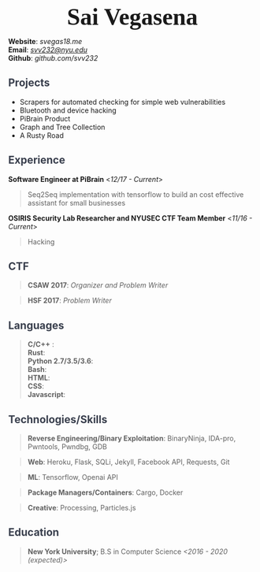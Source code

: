 <b> <font size="34" face="verdana"> <center>Sai Vegasena</center> </font></b>

**Website**: *svegas18.me* <br />
**Email**:   *svv232@nyu.edu* <br />
**Github**:  *github.com/svv232* <br />

<font color="393f4d">Projects </font>
-----------------------------------------
- Scrapers for automated checking for simple web vulnerabilities
- Bluetooth and device hacking 
- PiBrain Product
- Graph and Tree Collection
- A Rusty Road

<font color="393f4d">Experience</font>
------------------------------------------
**Software Engineer at PiBrain**        <*12/17 - Current*> 
> Seq2Seq implementation with tensorflow to build an cost effective assistant for small businesses

**OSIRIS Security Lab Researcher and NYUSEC CTF Team Member**   <*11/16 - Current*>
> Hacking

<font color="393f4d">CTF</font>
----------------------------------
> **CSAW 2017**: *Organizer and Problem Writer*

> **HSF 2017**: *Problem Writer*

<font color="393f4d">Languages</font>
----------------------------------------
> **C/C++** : <br />
> **Rust**: <br />
> **Python 2.7/3.5/3.6**: <br />
> **Bash**: <br />
> **HTML**: <br />
> **CSS**: <br />
> **Javascript**: <br />

<font color="393f4d">Technologies/Skills</font>
---------------------------------------------------

> **Reverse Engineering/Binary Exploitation**: BinaryNinja, IDA-pro, Pwntools, 
 Pwndbg, GDB

> **Web**: Heroku, Flask, SQLi, Jekyll, Facebook API, Requests, Git 

> **ML**: Tensorflow, Openai API

> **Package Managers/Containers**: Cargo, Docker

> **Creative**: Processing, Particles.js

<font color="393f4d">Education</font>
-------------------------------------------
> **New York University**;  B.S in Computer Science       *<2016 - 2020 (expected)>*
